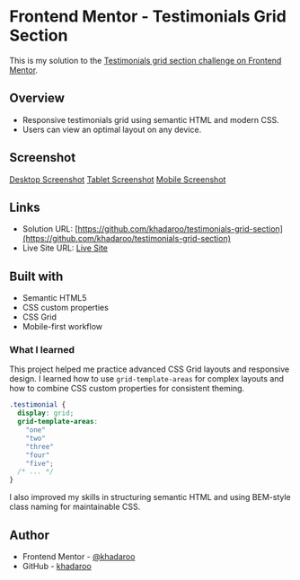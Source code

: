 # Frontend Mentor - Testimonials Grid Section

This is my solution to the [Testimonials grid section challenge on Frontend Mentor](https://www.frontendmentor.io/challenges/testimonials-grid-section-Nnw6J7Un7).

## Overview

- Responsive testimonials grid using semantic HTML and modern CSS.
- Users can view an optimal layout on any device.

## Screenshot

[Desktop Screenshot](./screenshots/desktop-preview.png) [Tablet Screenshot](./screenshots/tablet-preview.png) [Mobile Screenshot](./screenshots/mobile-preview.png)

## Links

- Solution URL: [https://github.com/khadaroo/testimonials-grid-section](https://github.com/khadaroo/testimonials-grid-section)
- Live Site URL: [Live Site](https://testimonial-grid-section.vercel.app)

## Built with

- Semantic HTML5
- CSS custom properties
- CSS Grid
- Mobile-first workflow

### What I learned

This project helped me practice advanced CSS Grid layouts and responsive design. I learned how to use `grid-template-areas` for complex layouts and how to combine CSS custom properties for consistent theming.

```css
.testimonial {
  display: grid;
  grid-template-areas:
    "one"
    "two"
    "three"
    "four"
    "five";
  /* ... */
}
```

I also improved my skills in structuring semantic HTML and using BEM-style class naming for maintainable CSS.

## Author

- Frontend Mentor - [@khadaroo](https://www.frontendmentor.io/profile/khadaroo)
- GitHub - [khadaroo](https://github.com/khadaroo)
